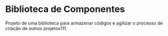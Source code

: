 # Biblioteca de Componentes
Projeto de uma biblioteca para armazenar códigos e agilizar o processo de criação de outros projetos111.
